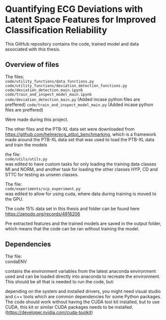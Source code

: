 # Quantifying ECG Deviations with Latent Space Features for Improved Classification Reliability

This GitHub repository contains the code, trained model and data associated with this thesis. 

## Overview of files

The files:   
`code/utility_functions/data_functions.py`   
`code/utility_functions/deviation_detection_functions.py`   
`code/deviation_detection_main.ipynb`   
`code/train_and_inspect_model_main.ipynb`   
`code/deviation_detection_main.py`   (Added incase python files are preffered)
`code/train_and_inspect_model_main.py`  (Added incase python files are preffered)

Were made during this project.


The other files and the PTB-XL data set were downloaded from https://github.com/helme/ecg_ptbxl_benchmarking,
which is a framework made around the PTB-XL data set that was used to load the PTB-XL data and train the models

the file:   
`code/utils/utils.py`    
was edited to have custom tasks for only loading the training data classes MI and NORM,
and another task for loading the other classes HYP, CD and STTC for testing as unseen classes.

The file:   
`code/experiments/scp_experiment.py`  
was edited to allow for using cuda, where data during training is moved to the GPU.


The code 15% data set in this thesis and folder can be found here https://zenodo.org/records/4916206

        
Pre extracted features and the trained models are saved in the output folder, 
which means that the code can be ran without training the model.

## Dependencies

The file:    
condaENV    

contains the environment variables from the latest anaconda environment used and can be loaded directly into anaconda to recreate the environment.      
This should be all that is needed to run the code, but:   

depending on the system and installed drivers, you might need visual studio and c++ tools which are common dependencies for some Python packages.     
The code should work without having the CUDA tool kit installed, but to use CUDA, this kit or similar CUDA packages needs to be installed. (https://developer.nvidia.com/cuda-toolkit)
